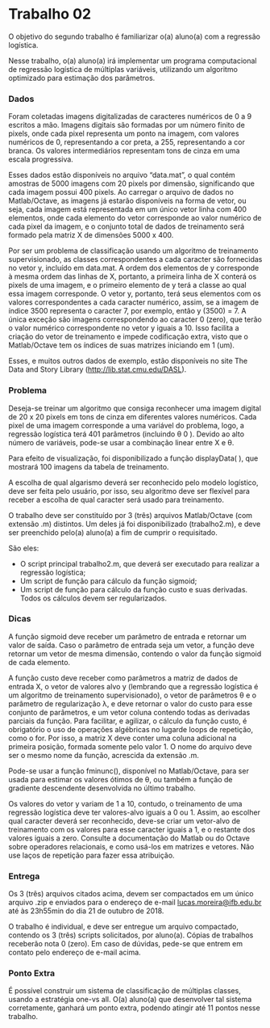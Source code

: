 # Trabalho 02

O objetivo do segundo trabalho é familiarizar o(a) aluno(a) com a regressão logística.

Nesse trabalho, o(a) aluno(a) irá implementar um programa computacional de regressão logística de múltiplas variáveis, utilizando um algoritmo optimizado para estimação dos parâmetros.

### Dados 
Foram coletadas imagens digitalizadas de caracteres numéricos de 0 a 9 escritos a mão. Imagens digitais são formadas por um número finito de pixels, onde cada pixel representa um ponto na imagem, com valores numéricos de 0, representando a cor preta, a 255, representando a cor branca. Os valores intermediários representam tons de cinza em uma escala progressiva. 

Esses dados estão disponíveis no arquivo “data.mat”, o qual contém amostras de 5000 imagens com 20 pixels por dimensão, significando que cada imagem possui 400 pixels. Ao carregar o arquivo de dados no Matlab/Octave, as imagens já estarão disponíveis na forma de vetor, ou seja, cada imagem está representada em um único vetor linha com 400 elementos, onde cada elemento do vetor corresponde ao valor numérico de cada pixel da imagem, e o conjunto total de dados de treinamento será formado pela matriz X de dimensões 5000 x 400.

Por ser um problema de classificação usando um algoritmo de treinamento supervisionado, as classes correspondentes a cada caracter são fornecidas no vetor y, incluído em data.mat. A ordem dos elementos de y corresponde à mesma ordem das linhas de X, portanto, a primeira linha de X conterá os pixels de uma imagem, e o primeiro elemento de y terá a classe ao qual essa imagem corresponde. O vetor y, portanto, terá seus elementos com os valores correspondentes a cada caracter numérico, assim, se a imagem de índice 3500 representa o caracter 7, por exemplo, então y (3500) = 7. A única exceção são imagens correspondendo ao caracter 0 (zero), que terão o valor numérico correspondente no vetor y iguais a 10. Isso facilita a criação do vetor de treinamento e impede codificação extra, visto que o Matlab/Octave tem os índices de suas matrizes iniciando em 1 (um).

Esses, e muitos outros dados de exemplo, estão disponíveis no site The Data and Story Library (http://lib.stat.cmu.edu/DASL).

### Problema 
Deseja-se treinar um algoritmo que consiga reconhecer uma imagem digital de 20 x 20 pixels em tons de cinza em diferentes valores numéricos. Cada pixel de uma imagem corresponde a uma variável do problema, logo, a regressão logística terá 401 parâmetros (incluindo θ 0 ). Devido ao alto número de variáveis, pode-se usar a combinação linear entre X e θ.

Para efeito de visualização, foi disponibilizado a função displayData( ), que mostrará 100 imagens da tabela de treinamento.

A escolha de qual algarismo deverá ser reconhecido pelo modelo logístico, deve ser feita pelo usuário, por isso, seu algoritmo deve ser flexível para receber a escolha de qual caracter será usado para treinamento.

O trabalho deve ser constituído por 3 (três) arquivos Matlab/Octave (com extensão .m) distintos. Um deles já foi disponibilizado (trabalho2.m), e deve ser preenchido pelo(a) aluno(a) a fim de cumprir o requisitado.

São eles:
- O script principal trabalho2.m, que deverá ser executado para realizar a regressão logística;
- Um script de função para cálculo da função sigmoid;
- Um script de função para cálculo da função custo e suas derivadas. Todos os cálculos devem ser regularizados.


### Dicas 
A função sigmoid deve receber um parâmetro de entrada e retornar um valor de saída. Caso o parâmetro de entrada seja um vetor, a função deve retornar um vetor de mesma dimensão, contendo o valor da função sigmoid de cada elemento.

A função custo deve receber como parâmetros a matriz de dados de entrada X, o vetor de valores alvo y (lembrando que a regressão logística é um algoritmo de treinamento supervisionado), o vetor de parâmetros θ e o parâmetro de regularização λ, e deve retornar o valor do custo para esse conjunto de parâmetros, e um vetor coluna contendo todas as derivadas parciais da função. Para facilitar, e agilizar, o cálculo da função custo, é obrigatório o uso de operações algébricas no lugarde loops de repetição, como o for. Por isso, a matriz X deve conter uma coluna adicional na primeira posição, formada somente pelo valor 1. O nome do arquivo deve ser o mesmo nome da função, acrescida da extensão .m.

Pode-se usar a função fminunc(), disponível no Matlab/Octave, para ser usada para estimar os valores ótimos de θ, ou também a função de gradiente descendente desenvolvida no último trabalho.

Os valores do vetor y variam de 1 a 10, contudo, o treinamento de uma regressão logística deve ter valores-alvo iguais a 0 ou 1. Assim, ao escolher qual caracter deverá ser reconhecido, deve-se criar um vetor-alvo de treinamento com os valores para esse caracter iguais a 1, e o restante dos valores iguais a zero. Consulte a documentação do Matlab ou do Octave sobre operadores relacionais, e como usá-los em matrizes e vetores. Não use laços de repetição para fazer essa atribuição.

### Entrega 
Os 3 (três) arquivos citados acima, devem ser compactados em um único arquivo .zip e enviados para o endereço de e-mail lucas.moreira@ifb.edu.br até às 23h55min do dia 21 de outubro de 2018.

O trabalho é individual, e deve ser entregue um arquivo compactado, contendo os 3 (três) scripts solicitados, por aluno(a). Cópias de trabalhos receberão nota 0 (zero). Em caso de dúvidas, pede-se que entrem em contato pelo endereço de e-mail acima.

### Ponto Extra
É possível construir um sistema de classificação de múltiplas classes, usando a estratégia one-vs all. O(a) aluno(a) que desenvolver tal sistema corretamente, ganhará um ponto extra, podendo atingir até 11 pontos nesse trabalho.